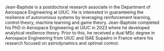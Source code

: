 Jean-Baptiste is a postdoctoral research associate in the Department of Aerospace Engineering at UIUC. He is interested in guaranteeing the resilience of autonomous systems by leveraging reinforcement learning, control theory, machine learning and game theory. Jean-Baptiste completed his PhD in Aerospace Engineering at UIUC in 2023 where he developed analytical resilience theory. Prior to this, he received a dual MSc degree in Aerospace Engineering from UIUC and ISAE Supaéro in France where his research focused on astrodynamics and optimal control.